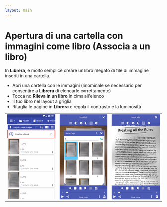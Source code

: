 ```yaml
---
layout: main
---
```


# Apertura di una cartella con immagini come libro (Associa a un libro)
In **Librera**, è molto semplice creare un libro rilegato di file di immagine inseriti in una cartella.

* Apri una cartella con le immagini (rinominale se necessario per consentire a **Librera** di elencarle correttamente)
* Tocca no **Rileva in un libro** in cima all'elenco
* Il tuo libro nel layout a griglia
* Ritaglia le pagine in **Librera** e regola il contrasto e la luminosità

||||
|-|-|-|
|![](1.png)|![](2.png)|![](3.png)|

